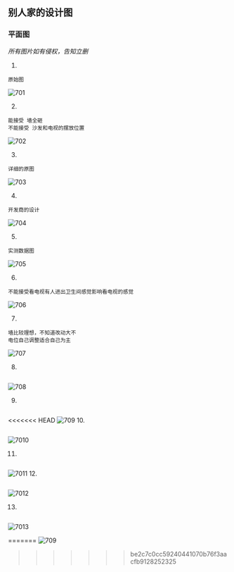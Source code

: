 ## 别人家的设计图

### 平面图

*所有图片如有侵权，告知立删*

1. 

``` wiki
原始图
```



![701](../images/70-2.jpg)

2. 

``` wiki
能接受 墙全砸
不能接受 沙发和电视的摆放位置
```

![702](../images/70-1.jpg)

3. 

```wiki
详细的原图
```

![703](../images/70-3.jpg)

4.

``` wiki
开发商的设计
```

![704](../images/70-4.jpg)

5.

``` wiki
实测数据图
```

![705](../images/70-5.jpg)

6.

``` wiki
不能接受看电视有人进出卫生间感觉影响看电视的感觉
```

![706](../images/70-6.jpg)

7.

``` wiki
墙比较理想，不知道改动大不
电位自己调整适合自己为主
```

![707](../images/70-7.jpg)

8.

``` wiki

```

![708](../images/70-8.jpg)

9.

``` wiki

```

<<<<<<< HEAD
![709](../images/70-9.jpg)
10.

``` wiki

```

![7010](../images/70-10.jpg)

11.

``` wiki

```

![7011](../images/70-11.jpg)
12.

``` wiki

```

![7012](../images/70-12.jpg)


13.

``` wiki

```

![7013](../images/70-13.jpg)



=======
![709](../images/70-9.jpg)
>>>>>>> be2c7c0cc59240441070b76f3aacfb9128252325
